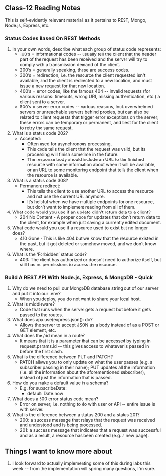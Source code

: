 ## Class-12 Reading Notes  
<p>This is self-evidently relevant material, as it pertains to REST, Mongo, Node.js, Express, etc.</p>

### Status Codes Based On REST Methods

1. In your own words, describe what each group of status code represents:
    * 100’s = informational codes -- usually tell the client that the header part of the request has been received and the server will try to comply with a transmission demand of the client.
    * 200’s = generally speaking, these are success codes.
    * 300’s = redirection, i.e. the resource the client requested isn't available, and the client is redirected to a new location, and must issue a new request for that new location.
    * 400’s = error codes, like the famous 404 -- invalid requests (for various reasons: timeouts, wrong URI, missing authentication, etc.) a client sent to a server.
    * 500’s = server error codes -- various reasons, incl. overwhelmed servers or unreachable servers behind proxies, but can also be related to client requests that trigger error exceptions on the server; these errors can be temporary or permanent, and best for the client to retry the same request.
2. What is a status code 202? 
    * Accepted:  
        * Often used for asynchronous processing.
        * This code tells the client that the request was valid, but its processing will finish sometime in the future. 
        * The response body should include an URL to the finished resource with some information about when it will be available, or an URL to some monitoring endpoint that tells the client when the resource is available.
3. What is a status code 308?
    * Permanent redirect:
        * This tells the client to use another URL to access the resource and not use the current URL anymore. 
        * It’s helpful when we have multiple endpoints for one resource, but don’t want to implement reading from all of them.
4. What code would you use if an update didn’t return data to a client?
    * 204 No Content - A proper code for updates that don’t return data to the client, for example when just saving a currently edited document.
5. What code would you use if a resource used to exist but no longer does?
    * 410 Gone - This is like 404 but we know that the resource existed in the past, but it got deleted or somehow moved, and we don’t know where.
6. What is the ‘Forbidden’ status code?
    * 403: The client has authorized or doesn’t need to authorize itself, but still has no permissions to access the resource.

### Build A REST API With Node.js, Express, & MongoDB - Quick

1. Why do we need to pull our MongoDB database string out of our server and put it into our .env?
    * When you deploy, you do not want to share your local host.
2. What is middleware?
    * Code that runs when the server gets a request but before it gets passed to the routes.
3. What does app.use(express.json()) do?
    * Allows the server to accept JSON as a body instead of as a POST or GET element, etc.
4. What does the /:id mean in a route?
    * It means that it is a parameter that can be accessed by typing in request.params.id -- this gives access to whatever is passed in before the first slash.
5. What is the difference between PUT and PATCH?
    * PATCH allows you to only update on what the user passes (e.g. a subscriber passing in their name); PUT updates all the information (i.e. all the information about the aforementioned subscriber), instead of just the information that is passed.
6. How do you make a default value in a schema?
    * E.g. for subscribeDate:
        * default: Date.now
7. What does a 500 error status code mean?
    * Error on server, i.e. nothing to do with user or API -- entire issue is with server.
8. What is the difference between a status 200 and a status 201?
    * 200: a success message that relays that the request was received and understood and is being processed.
    * 201: a success message that indicates that a request was successful and as a result, a resource has been created (e.g. a new page).

## Things I want to know more about

1. I look forward to actually implementing some of this during labs this week -- from the implementation will spring many questions, I'm sure.
